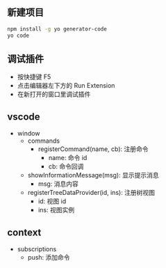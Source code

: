 ## 新建项目

```sh
npm install -g yo generator-code
yo code
```

## 调试插件

- 按快捷键 F5
- 点击编辑器左下方的 Run Extension
- 在新打开的窗口里调试插件

## vscode

- window
  - commands
    - registerCommand(name, cb): 注册命令
      - name: 命令 id
      - cb: 命令回调
  - showInformationMessage(msg): 显示提示消息
    - msg: 消息内容
  - registerTreeDataProvider(id, ins): 注册树视图
    - id: 视图 id
    - ins: 视图实例

## context

- subscriptions
  - push: 添加命令
